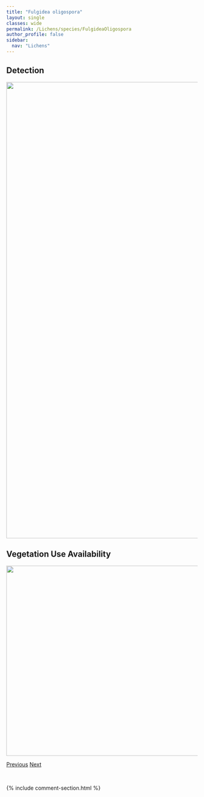 ```yaml
---
title: "Fulgidea oligospora"
layout: single
classes: wide
permalink: /Lichens/species/FulgideaOligospora
author_profile: false
sidebar:
  nav: "Lichens"
---
```


<h2>Detection</h2>

<a href="https://drive.google.com/uc?export=view&id=1qtI8rqmCtRSMqmuJlUIxrTikOY0FWBwg">
<img src="https://drive.google.com/uc?export=view&id=1qtI8rqmCtRSMqmuJlUIxrTikOY0FWBwg" height = "1200" width = "800">
</a>


<h2>Vegetation Use Availability</h2>

<a href="https://drive.google.com/uc?export=view&id=1GgJceJyrMlAcFpPkl9z0RuJjyOnLh8C-">
<img src="https://drive.google.com/uc?export=view&id=1GgJceJyrMlAcFpPkl9z0RuJjyOnLh8C-" height = "500" width = "1000">
</a>


<a href="/DevelopmentWebsite/Lichens/species/FulgensiaSpp" class="pagination--pager" title="Fulgensia spp.">Previous</a> <a href="/DevelopmentWebsite/Lichens/species/GowardiaNigricans" class="pagination--pager" title="Gowardia nigricans">Next</a>

<p>&nbsp;</p>

{% include comment-section.html %}
